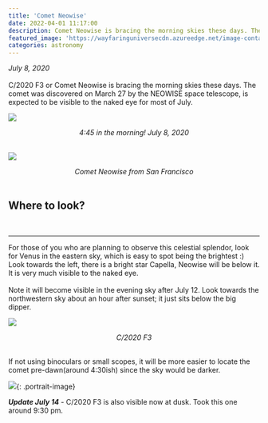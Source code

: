 ```yaml
---
title: 'Comet Neowise'
date: 2022-04-01 11:17:00
description: Comet Neowise is bracing the morning skies these days. The comet was discovered on March 27 by the NEOWISE space telescope, is expected to be visible to the naked eye for most of July.
featured_image: 'https://wayfaringuniversecdn.azureedge.net/image-container/thumbnails/astronomy/cometneowisethumbnail.jpg'
categories: astronomy
---
```

*July 8, 2020*
<br><br>
C/2020 F3 or Comet Neowise is bracing the morning skies these days. The comet was discovered on March 27 by the NEOWISE space telescope, is expected to be visible to the naked eye for most of July.

![]({{site.data.settings.basic_settings.cdn_url}}/astronomy/cometneowise/cometneowiseatdawn.jpg)
*<center class="image-caption">4:45 in the morning! July 8, 2020</center>*
<br>

![]({{site.data.settings.basic_settings.cdn_url}}/astronomy/cometneowise/cometneowisemorning.jpg)
*<center class="image-caption">Comet Neowise from San Francisco</center>*
<br>

## Where to look?
<br>

---
For those of you who are planning to observe this celestial splendor, look for Venus in the eastern sky, which is easy to spot being the brightest :)<br>
Look towards the left, there is a bright star Capella, Neowise will be below it. It is very much visible to the naked eye.
<br><br>
Note it will become visible in the evening sky after July 12. Look towards the northwestern sky about an hour after sunset; it just sits below the big dipper.

![]({{site.data.settings.basic_settings.cdn_url}}/astronomy/cometneowise/cometneowise.jpg)
*<center class="image-caption">C/2020 F3</center>*
<br>

If not using binoculars or small scopes, it will be more easier to locate the comet pre-dawn(around 4:30ish) since the sky would be darker.

![]({{site.data.settings.basic_settings.cdn_url}}/astronomy/cometneowise/cometneowisedusk.jpg){: .portrait-image}
<br>

***Update July 14*** - C/2020 F3 is also visible now at dusk. Took this one around 9:30 pm.

